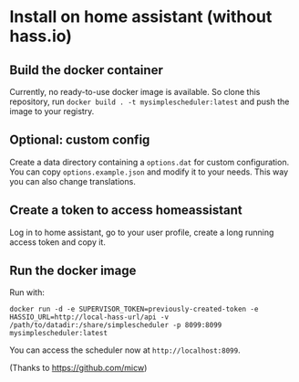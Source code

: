 # Install on home assistant (without hass.io)

## Build the docker container

Currently, no ready-to-use docker image is available. So clone this repository, run `docker build . -t mysimplescheduler:latest` and push the image to your registry.

## Optional: custom config

Create a data directory containing a `options.dat` for custom configuration. You can copy `options.example.json` and modify it to your needs. This way you can also change translations.

## Create a token to access homeassistant

Log in to home assistant, go to your user profile, create a long running access token and copy it.

## Run the docker image

Run with:

```
docker run -d -e SUPERVISOR_TOKEN=previously-created-token -e HASSIO_URL=http://local-hass-url/api -v /path/to/datadir:/share/simplescheduler -p 8099:8099 mysimplescheduler:latest
```

You can access the scheduler now at `http://localhost:8099`.

(Thanks to https://github.com/micw)
